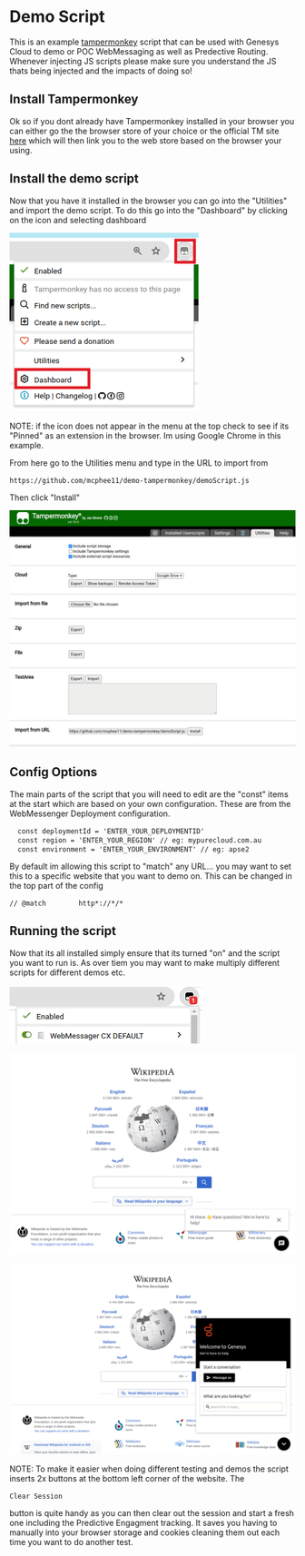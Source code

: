# Demo Script

This is an example [tampermonkey](https://www.tampermonkey.net/) script that can be used with Genesys Cloud to demo or POC WebMessaging as well as Predective Routing. Whenever injecting JS scripts please make sure you understand the JS thats being injected and the impacts of doing so!

## Install Tampermonkey

Ok so if you dont already have Tampermonkey installed in your browser you can either go the the browser store of your choice or the official TM site [here](https://www.tampermonkey.net/) which will then link you to the web store based on the browser your using.

## Install the demo script

Now that you have it installed in the browser you can go into the "Utilities" and import the demo script. To do this go into the "Dashboard" by clicking on the icon and selecting dashboard

![](/docs/images/menu.png?raw=true)

NOTE: if the icon does not appear in the menu at the top check to see if its "Pinned" as an extension in the browser. Im using Google Chrome in this example.

From here go to the Utilities menu and type in the URL to import from

```
https://github.com/mcphee11/demo-tampermonkey/demoScript.js
```

Then click "Install"

![](/docs/images/import.png?raw=true)

## Config Options

The main parts of the script that you will need to edit are the "const" items at the start which are based on your own configuration. These are from the WebMessenger Deployment configuration.

```
  const deploymentId = 'ENTER_YOUR_DEPLOYMENTID'
  const region = 'ENTER_YOUR_REGION' // eg: mypurecloud.com.au
  const environment = 'ENTER_YOUR_ENVIRONMENT' // eg: apse2
```

By default im allowing this script to "match" any URL... you may want to set this to a specific website that you want to demo on. This can be changed in the top part of the config

```
// @match        http*://*/*
```

## Running the script

Now that its all installed simply ensure that its turned "on" and the script you want to run is. As over tiem you may want to make multiply different scripts for different demos etc.

![](/docs/images/running.png?raw=true)

![](/docs/images/loaded.png?raw=true)

![](/docs/images/loaded2.png?raw=true)

NOTE: To make it easier when doing different testing and demos the script inserts 2x buttons at the bottom left corner of the website. The

```
Clear Session
```

button is quite handy as you can then clear out the session and start a fresh one including the Predictive Engagment tracking. It saves you having to manually into your browser storage and cookies cleaning them out each time you want to do another test.
